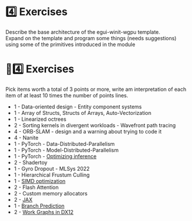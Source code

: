# 4️⃣ Exercises
Describe the base architecture of the egui-winit-wgpu template.  
Expand on the template and program some things (needs suggestions)  
using some of the primitives introduced in the module

# 🧬4️⃣ Exercises
Pick items worth a total of 3 points or more, write am interpretation of each
item of at least 10 times the number of points lines.

* 1 - Data-oriented design - Entity component systems
* 1 - Array of Structs, Structs of Arrays, Auto-Vectorization
* 1 - Linearized octrees
* 2 - Sorting kernels in divergent workloads - Wavefront path tracing
* 4 - ORB-SLAM - design and a warning about trying to code it
* 4 - Nanite
* 1 - PyTorch - Data-Distributed-Parallelism
* 1 - PyTorch - Model-Distributed-Parallelism
* 1 - PyTorch - [Optimizing inference](https://pytorch.org/blog/optimizing-libtorch/?hss_channel=lcp-78618366)
* 2 - Shadertoy
* 1 - Gyro Dropout - MLSys 2022
* 1 - Hierarchical Frustum Culling
* 1 - [SIMD optimization](https://ipthomas.com/blog/2023/07/n-times-faster-than-c-where-n-128/)
* 2 - Flash Attention
* 2 - Custom memory allocators
* 2 - [JAX](https://jax.readthedocs.io/en/latest/notebooks/Common_Gotchas_in_JAX.html)
* 1 - [Branch Prediction](https://stackoverflow.com/questions/11227809/why-is-processing-a-sorted-array-faster-than-processing-an-unsorted-array)
* 2 - [Work Graphs in DX12](https://devblogs.microsoft.com/directx/d3d12-work-graphs-preview/)
